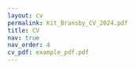 ```yaml
---
layout: cv
permalink: Kit_Bransby_CV_2024.pdf
title: CV
nav: true
nav_order: 4
cv_pdf: example_pdf.pdf
---
```

